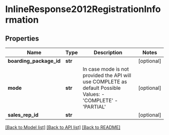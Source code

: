 # InlineResponse2012RegistrationInformation

## Properties
Name | Type | Description | Notes
------------ | ------------- | ------------- | -------------
**boarding_package_id** | **str** |  | [optional] 
**mode** | **str** | In case mode is not provided the API will use COMPLETE as default Possible Values:   - &#39;COMPLETE&#39;   - &#39;PARTIAL&#39;  | [optional] 
**sales_rep_id** | **str** |  | [optional] 

[[Back to Model list]](../README.md#documentation-for-models) [[Back to API list]](../README.md#documentation-for-api-endpoints) [[Back to README]](../README.md)


